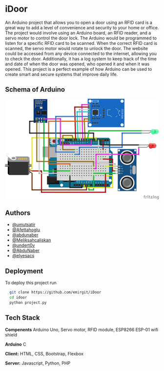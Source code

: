 # iDoor

An Arduino project that allows you to open a door using an RFID card is a great way to add a level of convenience and security to your home or office. The project would involve using an Arduino board, an RFID reader, and a servo motor to control the door lock. The Arduino would be programmed to listen for a specific RFID card to be scanned. When the correct RFID card is scanned, the servo motor would rotate to unlock the door. The website could be accessed from any device connected to the internet, allowing you to check the door. Additionally, it has a log system to keep track of the time and date of when the door was opened, who opened it and when it was opened. This project is a perfect example of how Arduino can be used to create smart and secure systems that improve daily life.

## Schema of Arduino
![SHEMA FOR ARDUINO](arduinoschema.jpeg "arduino shema")

## Authors

- [@umutsatir](https://www.github.com/umutsatir)
- [@Afettahoglu](https://github.com/Afettahoglu)
- [@abdunaber](https://www.github.com/abdunaber)
- [@Meliksahcaliskan](https://www.github.com/Meliksahcaliskan)
- [@undert0v](https://www.github.com/undert0v)
- [@AbduNaber](https://www.github.com/AbduNaber)
- [@elyesacs](https://www.github.com/elyesacs)



## Deployment

To deploy this project run

```bash
  git clone https://github.com/emirgit/iDoor
  cd idoor
  python project.py
```



## Tech Stack
**Compenents** Arduino Uno, Servo motor, RFID module, ESP8266 ESP-01 wifi shield

**Arduino** C

**Client:** HTML, CSS, Bootstrap, Flexbox

**Server:** Javascript, Python, PHP

